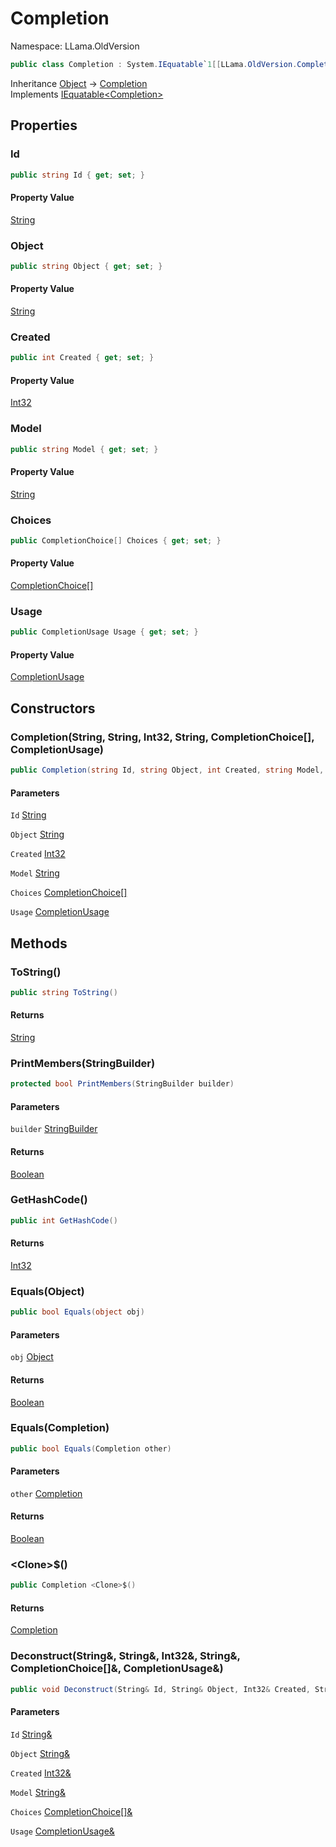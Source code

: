 # Completion

Namespace: LLama.OldVersion

```csharp
public class Completion : System.IEquatable`1[[LLama.OldVersion.Completion, LLamaSharp, Version=0.4.0.0, Culture=neutral, PublicKeyToken=null]]
```

Inheritance [Object](https://docs.microsoft.com/en-us/dotnet/api/system.object) → [Completion](./llama.oldversion.completion.md)<br>
Implements [IEquatable&lt;Completion&gt;](https://docs.microsoft.com/en-us/dotnet/api/system.iequatable-1)

## Properties

### **Id**

```csharp
public string Id { get; set; }
```

#### Property Value

[String](https://docs.microsoft.com/en-us/dotnet/api/system.string)<br>

### **Object**

```csharp
public string Object { get; set; }
```

#### Property Value

[String](https://docs.microsoft.com/en-us/dotnet/api/system.string)<br>

### **Created**

```csharp
public int Created { get; set; }
```

#### Property Value

[Int32](https://docs.microsoft.com/en-us/dotnet/api/system.int32)<br>

### **Model**

```csharp
public string Model { get; set; }
```

#### Property Value

[String](https://docs.microsoft.com/en-us/dotnet/api/system.string)<br>

### **Choices**

```csharp
public CompletionChoice[] Choices { get; set; }
```

#### Property Value

[CompletionChoice[]](./llama.oldversion.completionchoice.md)<br>

### **Usage**

```csharp
public CompletionUsage Usage { get; set; }
```

#### Property Value

[CompletionUsage](./llama.oldversion.completionusage.md)<br>

## Constructors

### **Completion(String, String, Int32, String, CompletionChoice[], CompletionUsage)**

```csharp
public Completion(string Id, string Object, int Created, string Model, CompletionChoice[] Choices, CompletionUsage Usage)
```

#### Parameters

`Id` [String](https://docs.microsoft.com/en-us/dotnet/api/system.string)<br>

`Object` [String](https://docs.microsoft.com/en-us/dotnet/api/system.string)<br>

`Created` [Int32](https://docs.microsoft.com/en-us/dotnet/api/system.int32)<br>

`Model` [String](https://docs.microsoft.com/en-us/dotnet/api/system.string)<br>

`Choices` [CompletionChoice[]](./llama.oldversion.completionchoice.md)<br>

`Usage` [CompletionUsage](./llama.oldversion.completionusage.md)<br>

## Methods

### **ToString()**

```csharp
public string ToString()
```

#### Returns

[String](https://docs.microsoft.com/en-us/dotnet/api/system.string)<br>

### **PrintMembers(StringBuilder)**

```csharp
protected bool PrintMembers(StringBuilder builder)
```

#### Parameters

`builder` [StringBuilder](https://docs.microsoft.com/en-us/dotnet/api/system.text.stringbuilder)<br>

#### Returns

[Boolean](https://docs.microsoft.com/en-us/dotnet/api/system.boolean)<br>

### **GetHashCode()**

```csharp
public int GetHashCode()
```

#### Returns

[Int32](https://docs.microsoft.com/en-us/dotnet/api/system.int32)<br>

### **Equals(Object)**

```csharp
public bool Equals(object obj)
```

#### Parameters

`obj` [Object](https://docs.microsoft.com/en-us/dotnet/api/system.object)<br>

#### Returns

[Boolean](https://docs.microsoft.com/en-us/dotnet/api/system.boolean)<br>

### **Equals(Completion)**

```csharp
public bool Equals(Completion other)
```

#### Parameters

`other` [Completion](./llama.oldversion.completion.md)<br>

#### Returns

[Boolean](https://docs.microsoft.com/en-us/dotnet/api/system.boolean)<br>

### **&lt;Clone&gt;$()**

```csharp
public Completion <Clone>$()
```

#### Returns

[Completion](./llama.oldversion.completion.md)<br>

### **Deconstruct(String&, String&, Int32&, String&, CompletionChoice[]&, CompletionUsage&)**

```csharp
public void Deconstruct(String& Id, String& Object, Int32& Created, String& Model, CompletionChoice[]& Choices, CompletionUsage& Usage)
```

#### Parameters

`Id` [String&](https://docs.microsoft.com/en-us/dotnet/api/system.string&)<br>

`Object` [String&](https://docs.microsoft.com/en-us/dotnet/api/system.string&)<br>

`Created` [Int32&](https://docs.microsoft.com/en-us/dotnet/api/system.int32&)<br>

`Model` [String&](https://docs.microsoft.com/en-us/dotnet/api/system.string&)<br>

`Choices` [CompletionChoice[]&](./llama.oldversion.completionchoice&.md)<br>

`Usage` [CompletionUsage&](./llama.oldversion.completionusage&.md)<br>
